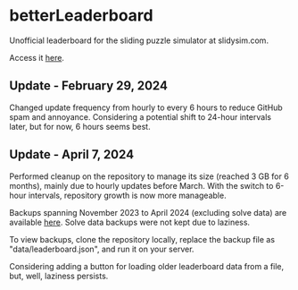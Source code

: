 # betterLeaderboard
Unofficial leaderboard for the sliding puzzle simulator at slidysim.com. 

Access it [here](https://dphdmn.github.io/betterLeaderboard/).

## Update - February 29, 2024
Changed update frequency from hourly to every 6 hours to reduce GitHub spam and annoyance. Considering a potential shift to 24-hour intervals later, but for now, 6 hours seems best.

## Update - April 7, 2024
Performed cleanup on the repository to manage its size (reached 3 GB for 6 months), mainly due to hourly updates before March. With the switch to 6-hour intervals, repository growth is now more manageable.

Backups spanning November 2023 to April 2024 (excluding solve data) are available [here](https://drive.google.com/file/d/1dzUc0bwpY4PUppNLjEXhW1WWHCu7CL-V/view?usp=sharing). Solve data backups were not kept due to laziness.

To view backups, clone the repository locally, replace the backup file as "data/leaderboard.json", and run it on your server.

Considering adding a button for loading older leaderboard data from a file, but, well, laziness persists.
